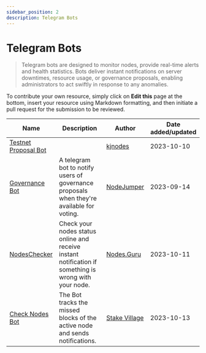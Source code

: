 ```yaml
---
sidebar_position: 2
description: Telegram Bots 
---
```


# Telegram Bots

> Telegram bots are designed to monitor nodes, provide real-time alerts and health statistics. Bots deliver instant notifications on server downtimes, resource usage, or governance proposals, enabling administrators to act swiftly in response to any anomalies.

To contribute your own resource, simply click on **Edit this** page at the bottom, insert your resource using Markdown formatting, and then initiate a pull request for the submission to be reviewed.

| Name | Description | Author | Date added/updated |
| --- | --- | --- | --- |
| [Testnet Proposal Bot](https://t.me/kjnodes_testnet_proposal_bot) |  | [kjnodes](https://github.com/kj89) | 2023-10-10 |
| [Governance Bot](https://t.me/nodejumper_governance_bot) | A telegram bot to notify users of governance proposals when they're available for voting. | [NodeJumper](https://github.com/nodejumper-org) | 2023-09-14 |
| [NodesChecker](https://t.me/NodesGuru_bot) | Check your nodes status online and receive instant notification if something is wrong with your node. | [Nodes.Guru](https://github.com/nodesguru) | 2023-10-11 |
| [Check Nodes Bot](https://t.me/stakeVillage_check_nodes_bot) | The Bot tracks the missed blocks of the active node and sends notifications. | [Stake Village](https://stakevillage.net) | 2023-10-13 |



